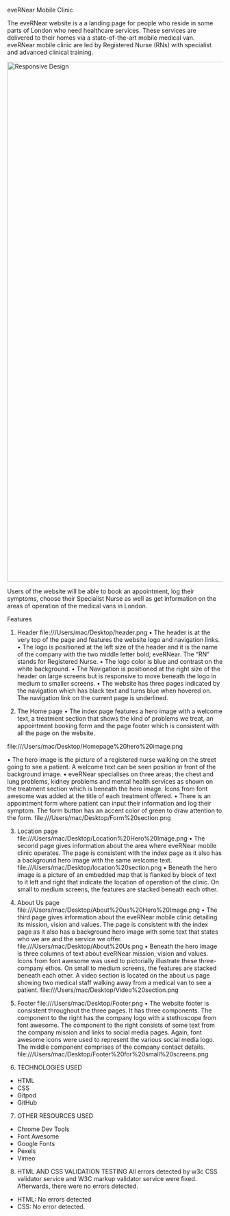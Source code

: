 
eveRNear Mobile Clinic

The eveRNear website is a a landing page for people who reside in some parts of London who need healthcare services. These services are delivered to their homes via a state-of-the-art mobile medical van. eveRNear mobile clinic are led by Registered Nurse (RNs) with specialist and advanced clinical training.

<img width="1214" alt="Responsive Design" src="https://user-images.githubusercontent.com/69070044/164563605-f8feb259-8c41-4c89-b593-a9790b3e8298.png">

Users of the website will be able to book an appointment, log their symptoms, choose their Specialist Nurse as well as get information on the areas of operation of the medical vans in London.

Features

1.	Header
file:///Users/mac/Desktop/header.png
•	The header is at the very top of the page and features the website logo and navigation links.
•	The logo is positioned at the left size of the header and it is the name of the company with the two middle letter bold; eveRNear. The “RN” stands for Registered Nurse.
•	The logo color is blue and contrast on the white background.
•	The Navigation is positioned at the right size of the header on large screens but is responsive to move beneath the logo in medium to smaller screens.
•	The website has three pages indicated by the navigation which has black text and turns blue when hovered on. The navigation link on the current page is underlined.

2.	The Home page
•	The index page features a hero image with a welcome text, a treatment section that shows the kind of problems we treat, an appointment booking form and the page footer which is consistent with all the page on the website.

file:///Users/mac/Desktop/Homepage%20hero%20image.png

•	The hero image is the picture of a registered nurse walking on the street going to see a patient. A welcome text can be seen position in front of the background image.
•	eveRNear specialises on three areas; the chest and lung problems, kidney problems and mental health services as shown on the treatment section which is beneath the hero image. Icons from font awesome was added at the title of each treatment offered.
•	There is an appointment form where patient can input their information and log their symptom. The form button has an accent color of green to draw attention to the form.
file:///Users/mac/Desktop/Form%20section.png

3.	Location page
file:///Users/mac/Desktop/Location%20Hero%20Image.png
•	The second page gives information about the area where eveRNear mobile clinic operates. The page is consistent with the index page as it also has a background hero image with the same welcome text.
file:///Users/mac/Desktop/location%20section.png
•	Beneath the hero image is a picture of an embedded map that is flanked by block of text to it left and right that indicate the location of operation of the clinic. On small to medium screens, the features are stacked beneath each other. 

4.	About Us page
file:///Users/mac/Desktop/About%20us%20Hero%20Image.png
•	The third page gives information about the eveRNear mobile clinic detailing its mission, vision and values. The page is consistent with the index page as it also has a background hero image with some text that states who we are and the service we offer.
file:///Users/mac/Desktop/About%20Us.png
•	Beneath the hero image is three columns of text about eveRNear mission, vision and values. Icons from font awesome was used to pictorially illustrate these three-company ethos.  On small to medium screens, the features are stacked beneath each other.
A video section is located on the about us page showing two medical staff walking away from a medical van to see a patient.
file:///Users/mac/Desktop/Video%20section.png

5.	Footer 
file:///Users/mac/Desktop/Footer.png
•	The website footer is consistent throughout the three pages. It has three components. The component to the right has the company logo with a stethoscope from font awesome. The component to the right consists of some text from the company mission and links to social media pages. Again, font awesome icons were used to represent the various social media logo. The middle component comprises of the company contact details.
file:///Users/mac/Desktop/Footer%20for%20small%20screens.png

6. TECHNOLOGIES USED
- HTML
- CSS
- Gitpod
- GitHub

7. OTHER RESOURCES USED
- Chrome Dev Tools
- Font Awesome
- Google Fonts
- Pexels
- Vimeo

8. HTML AND CSS VALIDATION TESTING
All errors detected by w3c CSS validator service and W3C markup validator service were fixed. Afterwards, there were no errors detected.
- HTML: No errors detected
- CSS: No error detected.


